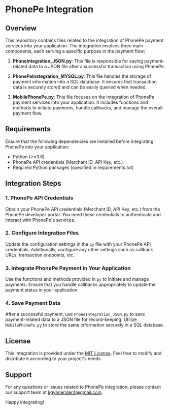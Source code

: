 # PhonePe Integration 

## Overview
This repository contains files related to the integration of PhonePe payment services into your application. The integration involves three main components, each serving a specific purpose in the payment flow:

1. **PhoneIntegration_JSON.py**: This file is responsible for saving payment-related data to a JSON file after a successful transaction using PhonePe.

2. **PhonePeInstegration_MYSQL.py**: This file handles the storage of payment information into a SQL database. It ensures that transaction data is securely stored and can be easily queried when needed.

3. **MobilePhonePe.py**: This file focuses on the integration of PhonePe payment services into your application. It includes functions and methods to initiate payments, handle callbacks, and manage the overall payment flow.

## Requirements
Ensure that the following dependencies are installed before integrating PhonePe into your application:

- Python (>=3.6)
- PhonePe API credentials (Merchant ID, API Key, etc.)
- Required Python packages (specified in requirements.txt)

## Integration Steps

### 1. PhonePe API Credentials
Obtain your PhonePe API credentials (Merchant ID, API Key, etc.) from the PhonePe developer portal. You need these credentials to authenticate and interact with PhonePe's services.

### 2. Configure Integration Files
Update the configuration settings in the `py` file with your PhonePe API credentials. Additionally, configure any other settings such as callback URLs, transaction endpoints, etc.

### 3. Integrate PhonePe Payment in Your Application
Use the functions and methods provided in `py` to initiate and manage payments. Ensure that you handle callbacks appropriately to update the payment status in your application.

### 4. Save Payment Data
After a successful payment, use `PhoneIntegration_JSON.py` to save payment-related data to a JSON file for record-keeping. Utilize `MobilePhonePe.py` to store the same information securely in a SQL database.


## License
This integration is provided under the [MIT License](LICENSE). Feel free to modify and distribute it according to your project's needs.

## Support
For any questions or issues related to PhonePe integration, please contact our support team at kgyanender4@gmail.com.

Happy integrating!
